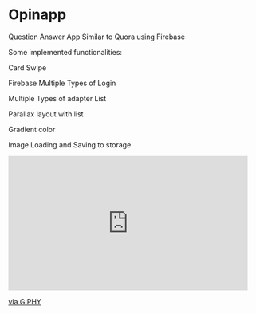 # Opinapp
Question Answer App Similar to Quora using Firebase

Some implemented functionalities:

Card Swipe

Firebase Multiple Types of Login

Multiple Types of adapter List

Parallax layout with list

Gradient color

Image Loading and Saving to storage

<iframe src="https://giphy.com/embed/aXsBFtBLYbwKk" width="480" height="270" frameBorder="0" class="giphy-embed" allowFullScreen></iframe><p><a href="https://giphy.com/gifs/aXsBFtBLYbwKk">via GIPHY</a></p>

